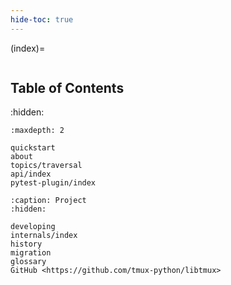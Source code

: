 ```yaml
---
hide-toc: true
---
```


(index)=

```{include} ../README.md

```

## Table of Contents

:hidden:

```{toctree}
:maxdepth: 2

quickstart
about
topics/traversal
api/index
pytest-plugin/index
```

```{toctree}
:caption: Project
:hidden:

developing
internals/index
history
migration
glossary
GitHub <https://github.com/tmux-python/libtmux>
```
